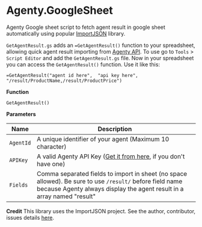 # Agenty.GoogleSheet

Agenty Google sheet script to fetch agent result in google sheet automatically using popular [ImportJSON](https://github.com/bradjasper/ImportJSON) library.

`GetAgentResult.gs` adds an `=GetAgentResult()` function to your spreadsheet, allowing quick agent result importing from [Agenty API](https://www.agenty.com/docs/api/). To use go to `Tools` > `Script Editor` and add the `GetAgentResult.gs` file. Now in your spreadsheet you can access the `GetAgentResult()` function. Use it like this:

    =GetAgentResult("agent id here",  "api key here",  "/result/ProductName,/result/ProductPrice")
**Function**

    GetAgentResult()

**Parameters**

| Name |  Description|
|--|--|
| `AgentId` |  A unique identifier of your agent (Maximum 10 character)|
| `APIKey` |  A valid Agenty API Key ([Get it from here](https://www.agenty.com/), if you don't have one)|
| `Fields` |  Comma separated fields to import in sheet (no space allowed). Be sure to use `/result/` before field name because Agenty always display the agent result in a array named "result"|


**Credit**
This library uses the ImportJSON project. See the author, contributor, issues details [here](https://github.com/bradjasper/ImportJSON).

